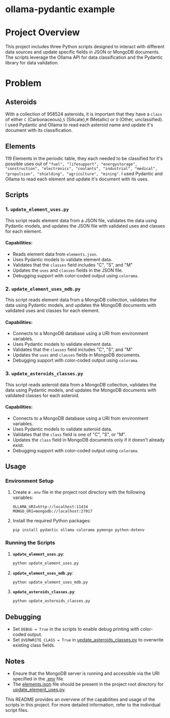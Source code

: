# ollama-pydantic example

# Project Overview

This project includes three Python scripts designed to interact with different data sources and update specific fields in JSON or MongoDB documents. The scripts leverage the Ollama API for data classification and the Pydantic library for data validation.

# Problem
## Asteroids

With a collection of 958524 asteroids, it is important that they have a `class` of either `C` (Carbonaceous),`S` (Silicate),`M` (Metallic) or `O` (Other, unclassified).  I used Pydantic and Ollama to read each asteroid name and update it's document with its classification.

## Elements
119 Elements in the periodic table, they each needed to be classified for it's possible uses out of `"fuel", "lifesupport", "energystorage", "construction", "electronics", "coolants", "industrial", "medical", "propulsion", "shielding", "agriculture", "mining"`. I used Pydantic and Ollama to read each element and update it's document with its uses.

## Scripts

### 1. `update_element_uses.py`

This script reads element data from a JSON file, validates the data using Pydantic models, and updates the JSON file with validated uses and classes for each element.

#### Capabilities:
- Reads element data from `elements.json`.
- Uses Pydantic models to validate element data.
- Validates that the `classes` field includes "C", "S", and "M"
- Updates the `uses` and `classes` fields in the JSON file.
- Debugging support with color-coded output using `colorama`.

### 2. `update_element_uses_mdb.py`

This script reads element data from a MongoDB collection, validates the data using Pydantic models, and updates the MongoDB documents with validated uses and classes for each element.

#### Capabilities:
- Connects to a MongoDB database using a URI from environment variables.
- Uses Pydantic models to validate element data.
- Validates that the `classes` field includes "C", "S", and "M"
- Updates the `uses` and `classes` fields in MongoDB documents.
- Debugging support with color-coded output using `colorama`.

### 3. `update_asteroids_classes.py`

This script reads asteroid data from a MongoDB collection, validates the data using Pydantic models, and updates the MongoDB documents with validated classes for each asteroid.

#### Capabilities:
- Connects to a MongoDB database using a URI from environment variables.
- Uses Pydantic models to validate asteroid data.
- Validates that the `class` field is one of "C", "S", or "M".
- Updates the `class` field in MongoDB documents only if it doesn't already exist.
- Debugging support with color-coded output using `colorama`.

## Usage

### Environment Setup

1. Create a `.env` file in the project root directory with the following variables:
    ```env
    OLLAMA_URI=http://localhost:11434
    MONGO_URI=mongodb://localhost:27017
    ```

2. Install the required Python packages:
    ```sh
    pip install pydantic ollama colorama pymongo python-dotenv
    ```

### Running the Scripts

1. **`update_element_uses.py`**:
    ```sh
    python update_element_uses.py
    ```

2. **`update_element_uses_mdb.py`**:
    ```sh
    python update_element_uses_mdb.py
    ```

3. **`update_asteroids_classes.py`**:
    ```sh
    python update_asteroids_classes.py
    ```

## Debugging

- Set `DEBUG = True` in the scripts to enable debug printing with color-coded output.
- Set `OVERWRITE_CLASS = True` in [update_asteroids_classes.py](http://_vscodecontentref_/0) to overwrite existing class fields.

## Notes

- Ensure that the MongoDB server is running and accessible via the URI specified in the [.env](http://_vscodecontentref_/1) file.
- The [elements.json](http://_vscodecontentref_/2) file should be present in the project root directory for [update_element_uses.py](http://_vscodecontentref_/3).

This README provides an overview of the capabilities and usage of the scripts in this project. For more detailed information, refer to the individual script files.
